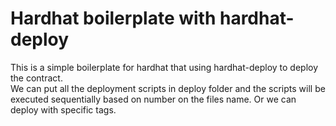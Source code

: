 # Hardhat boilerplate with hardhat-deploy

This is a simple boilerplate for hardhat that using hardhat-deploy to deploy the contract. \
We can put all the deployment scripts in deploy folder and the scripts will be executed sequentially based on number on the files name. Or we can deploy with specific tags.
